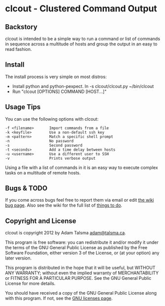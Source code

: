 clcout - Clustered Command Output
=================================

Backstory
---------

clcout is intended to be a simple way to run a command or list of 
commands in sequence across a multitude of hosts and group the
output in an easy to read fashion.

Install
-------

The install process is very simple on most distros:

- Install python and python-pexpect.
 ln -s clcout/clcout.py ~/bin/clcout
- Run "clcout [OPTIONS] COMMAND [HOST...]"

Usage Tips
----------

You can use the following options with clcout:
	
	-f <filename>		Import commands from a file
	-k <keyfile>		Use a non-default ssh key
	-m <pattern>		Match a specific shell prompt
	-n					No password
	-s					Second password
	-t <seconds>		Add a time delay between hosts
	-u <username>		Use a different user to SSH
	-v					Prints verbose output

Using a file with a list of commands in it is an easy way to execute complex 
tasks on a multitude of remote hosts.

Bugs & TODO
-----------

If you come across bugs feel free to report them via email or edit [the wiki bug page](https://github.com/a-tal/clcout/wiki/Bugs).
Also see the wiki for the full list of [things to do](https://github.com/a-tal/clcout/wiki/Things-to-do).

Copyright and License
---------------------

clcout is copyright 2012 by Adam Talsma <adam@talsma.ca>.

This program is free software: you can redistribute it and/or modify
it under the terms of the GNU General Public License as published by
the Free Software Foundation, either version 3 of the License, or
(at your option) any later version.

This program is distributed in the hope that it will be useful,
but WITHOUT ANY WARRANTY; without even the implied warranty of
MERCHANTABILITY or FITNESS FOR A PARTICULAR PURPOSE.  See the
GNU General Public License for more details.

You should have received a copy of the GNU General Public License
along with this program.  If not, see the
[GNU licenses page](http://www.gnu.org/licenses/).
